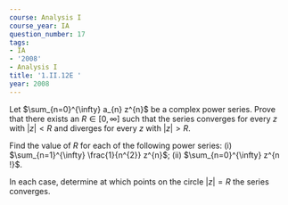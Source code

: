 ```yaml
---
course: Analysis I
course_year: IA
question_number: 17
tags:
- IA
- '2008'
- Analysis I
title: '1.II.12E '
year: 2008
---
```



Let $\sum_{n=0}^{\infty} a_{n} z^{n}$ be a complex power series. Prove that there exists an $R \in[0, \infty]$ such that the series converges for every $z$ with $|z|<R$ and diverges for every $z$ with $|z|>R$.

Find the value of $R$ for each of the following power series:
(i) $\sum_{n=1}^{\infty} \frac{1}{n^{2}} z^{n}$;
(ii) $\sum_{n=0}^{\infty} z^{n !}$.

In each case, determine at which points on the circle $|z|=R$ the series converges.
